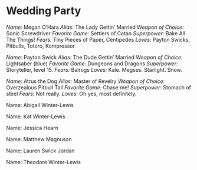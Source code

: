 # Wedding Party 

<div class="party_person">

<span><em>Name:</em> Megan O’Hara</span>
<span><em>Alias:</em> The Lady Gettin’ Married</span>
<span><em>Weapon of Choice:</em> Sonic Screwdriver</span>
<span><em>Favorite Game:</em> Settlers of Catan</span>
<span><em>Superpower:</em> Bake All The Things!</span>
<span><em>Fears:</em> Tiny Pieces of Paper, Centipedes</span>
<span><em>Loves:</em> Payton Swicks, Pitbulls, Totoro, Kompressor</span>

</div>

<div class="party_person">

<span><em>Name:</em> Payton Swick</span>
<span><em>Alias:</em> The Dude Gettin’ Married</span>
<span><em>Weapon of Choice:</em> Lightsaber (blue)</span>
<span><em>Favorite Game:</em> Dungeons and Dragons</span>
<span><em>Superpower:</em> Storyteller, level 15.</span>
<span><em>Fears:</em> Balrogs</span>
<span><em>Loves:</em> Kale. Megses. Starlight. Snow.</span>

</div>

<div class="party_person">

<span><em>Name:</em> Atrus the Dog</span>
<span><em>Alias:</em> Master of Revelry</span>
<span><em>Weapon of Choice:</em> Overzealous Pitbull Tail</span>
<span><em>Favorite Game:</em> Chase me!</span>
<span><em>Superpower:</em> Stomach of steel</span>
<span><em>Fears:</em> Not really.</span>
<span><em>Loves:</em> Oh yes, most definitely.</span>

</div>

Name: Abigail Winter-Lewis

Name: Kat Winter-Lewis

Name: Jessica Hearn

Name: Matthew Magnuson

Name: Lauren Swick Jordan

Name: Theodore Winter-Lewis
